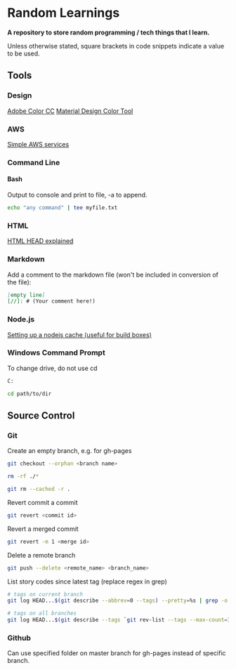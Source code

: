 # Random Learnings

**A repository to store random programming / tech things that I learn.**

Unless otherwise stated, square brackets in code snippets indicate a value to be used.

## Tools

### Design

[Adobe Color CC](https://color.adobe.com/create/color-wheel/)
[Material Design Color Tool](https://material.io/tools/color/#!/?view.left=0&view.right=0&primary.color=DCEDC8)

### AWS

[Simple AWS services](https://expeditedsecurity.com/aws-in-plain-english/)

### Command Line

#### Bash

Output to console and print to file, -a to append.

```bash
echo "any command" | tee myfile.txt
```

### HTML

[HTML HEAD explained](https://htmlhead.dev/)

### Markdown

Add a comment to the markdown file (won't be included in conversion of the file):

```markdown
[empty line]
[//]: # (Your comment here!)
```

[//]: # (Your comment here!)

### Node.js

[Setting up a nodejs cache (useful for build boxes)](https://www.nullivex.com/blog/setting-up-a-nodejs-dist-mirror)

### Windows Command Prompt

To change drive, do not use cd

```bash
C:

cd path/to/dir
```

## Source Control

### Git

Create an empty branch, e.g. for gh-pages

```bash
git checkout --orphan <branch name>

rm -rf ./*

git rm --cached -r .
```

Revert commit a commit

```bash
git revert <commit id>
```

Revert a merged commit

```bash
git revert -m 1 <merge id>
```

Delete a remote branch

```bash
git push --delete <remote_name> <branch_name>
```

List story codes since latest tag (replace regex in grep)

```bash
# tags on current branch
git log HEAD...$(git describe --abbrev=0 --tags) --pretty=%s | grep -o 'BAU-\d*\|SUP-\d*' | sort -u

# tags on all branches
git log HEAD...$(git describe --tags `git rev-list --tags --max-count=1`) --pretty=%s | grep -o 'BAU-\d*\|SUP-\d*' | sort -u
```

### Github

Can use specified folder on master branch for gh-pages instead of specific branch.
